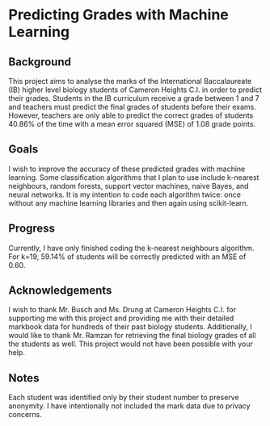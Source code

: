 # Predicting Grades with Machine Learning

## Background
This project aims to analyse the marks of the International Baccalaureate (IB) higher level biology students of Cameron Heights C.I. in order to predict their grades. Students in the IB curriculum receive a grade between 1 and 7 and teachers must predict the final grades of students before their exams. However, teachers are only able to predict the correct grades of students 40.86% of the time with a mean error squared (MSE) of 1.08 grade points. 

## Goals
I wish to improve the accuracy of these predicted grades with machine learning. Some classification algorithms that I plan to use include k-nearest neighbours, random forests, support vector machines, naive Bayes, and neural networks. It is my intention to code each algorithm twice: once without any machine learning libraries and then again using scikit-learn.

## Progress
Currently, I have only finished coding the k-nearest neighbours algorithm. For k=19, 59.14% of students will be correctly predicted with an MSE of 0.60.

## Acknowledgements
I wish to thank Mr. Busch and Ms. Drung at Cameron Heights C.I. for supporting me with this project and providing me with their detailed markbook data for hundreds of their past biology students. Additionally, I would like to thank Mr. Ramzan for retrieving the final biology grades of all the students as well. This project would not have been possible with your help.

## Notes
Each student was identified only by their student number to preserve anonymity. I have intentionally not included the mark data due to privacy concerns. 
